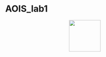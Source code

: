# AOIS_lab1

<div id="header" align="center">
  <img src="https://www.google.com/url?sa=i&url=https%3A%2F%2Fcar.ru%2Fcatalog%2Fpontiac%2Ffirebird%2F54631_54653%2F&psig=AOvVaw3qEewtIJvF6tcOiJnCH6Om&ust=1677530865680000&source=images&cd=vfe&ved=0CBAQjRxqFwoTCJCe1cyHtP0CFQAAAAAdAAAAABAE" width="100"/>
</div>
